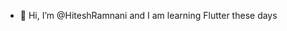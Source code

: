 - 👋 Hi, I’m @HiteshRamnani and I am learning Flutter these days

<!---
HiteshRamnani is a ✨ special ✨ repository because its `README.md` (this file) appears on your GitHub profile.
You can click the Preview link to take a look at your changes.
--->
